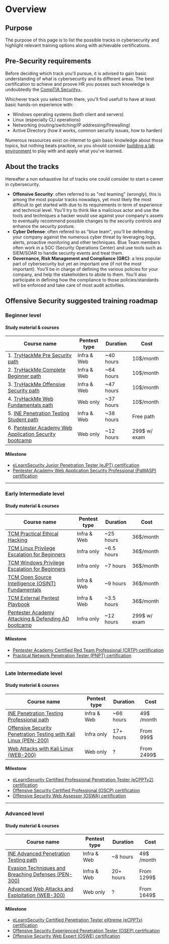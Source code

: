 # Overview
## Purpose
The purpose of this page is to list the possible tracks in cybersecurity and highlight relevant training options along with achievable certifications.
## Pre-Security requirements
Before deciding which track you'll pursue, it is advised to gain basic understanding of what is cybersecurity and its different areas. The best certification to achieve and proove HR you posses such knowledge is undoubtedly the [CompTIA Security+](https://www.comptia.org/certifications/security).

Whichever track you select from there, you'll find usefull to have at least basic hands-on experience with:
- Windows operating systems (both client and servers)
- Linux (especially CLI operations)
- Networking (routing/switching/IP addressing/firewalling)
- Active Directory (how it works, common security issues, how to harden)

Numerous ressources exist on internet to gain basic knowledge about those topics, but nothing beats practice, so you should consider [building a lab environment](https://github.com/ob1lan/Cybersecurity-Training/blob/main/Building%20a%20Lab.md) to play with and apply what you've learned.

## About the tracks
Hereafter a non exhaustive list of tracks one could consider to start a career in cybersecurity.
- __Offensive Security__: often referred to as "red teaming" (wrongly), this is among the most popular tracks nowadays, yet most likely the most difficult to get started with due to its requirements in term of experience and technical level.
You'll try to think like a malicious actor and use the tools and techniques a hacker would use against your company's assets to eventually recommend possible changes to the security controls and enhance the security posture.
- __Cyber Defense__: often refered to as "blue team", you'll be defending your company against the numerous cyber threat by leveraging logs, alerts, proactive monitoring and other techniques.
Blue Team members often work in a SOC (Security Operations Center) and use tools such as SIEM/SOAR to handle security events and treat them.
- __Governance, Risk Management and Compliance (GRC)__: a less popular part of cybersecurity but yet an important one (if not the most important). You'll be in charge of defining the various policies for your company, and help the stakeholders to abide to them. You'll also participate in defining how the compliance to those policies/standards will be enforced and take care of most audit activities.
## Offensive Security suggested training roadmap
### Beginner level
#### Study material & courses
| Course name                                                                                                     | Pentest type | Duration  | Cost         |
|-----------------------------------------------------------------------------------------------------------------|--------------|-----------|--------------|
| 1. [TryHackMe Pre Security path](https://tryhackme.com/paths)                                                   | Infra & Web  | ~40 hours | 10$/month    |
| 2. [TryHackMe Complete Beginner path](https://tryhackme.com/paths)                                              | Infra & Web  | ~64 hours | 10$/month    |
| 3. [TryHackMe Offensive Security path](https://tryhackme.com/paths)                                             | Infra & Web  | ~47 hours | 10$/month    |
| 4. [TryHackMe Web Fundamentals path](https://tryhackme.com/paths)                                               | Web only     | ~37 hours | 10$/month    |
| 5. [INE Penetration Testing Student path](https://ine.com/learning/certifications/internal/elearnsecurity-junior-penetration-tester)                                                     | Infra & Web  | ~38 hours | Free path    |
| 6. [Pentester Academy Web Application Security bootcamp](https://bootcamps.pentesteracademy.com/certifications) | Web only     | ~12 hours | 299$ w/ exam |
#### Milestone
- [eLearnSecurity Junior Penetration Tester (eJPT) certification](https://ine.com/learning/certifications/internal/elearnsecurity-junior-penetration-tester)
- [Pentester Academy Web Application Security Professional (PaWASP) certification](https://bootcamps.pentesteracademy.com/certifications)
---
### Early Intermediate level
#### Study material & courses
| Course name                                                                                                                                            | Pentest type | Duration   | Cost         |
|--------------------------------------------------------------------------------------------------------------------------------------------------------|--------------|------------|--------------|
| [TCM Practical Ethical Hacking](https://academy.tcm-sec.com/p/practical-ethical-hacking-the-complete-course)                                           | Infra & Web  | ~25 hours  | 36$/month          |
| [TCM Linux Privilege Escalation for Beginners](https://academy.tcm-sec.com/p/linux-privilege-escalation)                                               | Infra only   | ~6.5 hours | 36$/month         |
| [TCM Windows Privilege Escalation for Beginners](https://academy.tcm-sec.com/p/windows-privilege-escalation-for-beginners)                             | Infra only   | ~7 hours   | 36$/month         |
| [TCM Open Source Intelligence (OSINT) Fundamentals](https://academy.tcm-sec.com/p/osint-fundamentals)                                                  | Infra & Web  | ~9 hours   | 36$/month         |
| [TCM External Pentest Playbook](https://academy.tcm-sec.com/p/external-pentest-playbook)                                                               | Infra & Web  | ~3.5 hours | 36$/month         |
| [Pentester Academy Attacking & Defending AD bootcamp](https://bootcamps.pentesteracademy.com/certifications)                                           | Infra only   | ~12 hours  | 299$ w/ exam |
#### Milestone
- [Pentester Academy Certified Red Team Professional (CRTP) certification](https://www.pentesteracademy.com/activedirectorylab)
- [Practical Network Penetration Tester (PNPT) certification](https://certifications.tcm-sec.com/)
---
### Late Intermediate level
#### Study material & courses
| Course name                                                                                                      | Pentest type | Duration   | Cost       |
|------------------------------------------------------------------------------------------------------------------|--------------|------------|------------|
| [INE Penetration Testing Professional path](https://ine.com/)                                                    | Infra & Web  | ~66 hours  | 49$ /month |
| [Offensive Security Penetration Testing with Kali Linux (PEN-200)](https://www.offensive-security.com/pwk-oscp/) | Infra only   | 17+ hours  | From 999$  |
| [Web Attacks with Kali Linux (WEB-200)](https://www.offensive-security.com/web200-oswa/)                               | Web only     | ?          | From 2499$ |
#### Milestone
- [eLearnSecurity Certified Professional Penetration Tester (eCPPTv2) certification](https://elearnsecurity.com/product/ecpptv2-certification/)
- [Offensive Security Certified Professional (OSCP) certification](https://www.offensive-security.com/pwk-oscp/)
- [Offensive Security Web Assessor (OSWA) certification](https://www.offensive-security.com/web200-oswa/)
---
### Advanced level
#### Study material & courses
| Course name                                                                                                     | Pentest type | Duration  | Cost       |
|-----------------------------------------------------------------------------------------------------------------|--------------|-----------|------------|
| [INE Advanced Penetration Testing path](https://ine.com/)                                                       | Infra & Web  | ~8 hours  | 49$ /month |
| [Evasion Techniques and Breaching Defenses (PEN-300)](https://www.offensive-security.com/pen300-osep/) | Infra & Web  | 20+ hours | From 1299$ |
| [Advanced Web Attacks and Exploitation (WEB-300)](https://www.offensive-security.com/awae-oswe/)                                  | Web only     | ?         | From 1649$ |
#### Milestone
- [eLearnSecurity Certified Penetration Tester eXtreme (eCPPTx) certification](https://elearnsecurity.com/product/ecptx-certification/)
- [Offensive Security Experienced Penetration Tester (OSEP) certification](https://www.offensive-security.com/pen300-osep/)
- [Offensive Security Web Expert (OSWE) certification](https://www.offensive-security.com/awae-oswe/)
